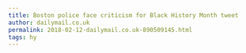 ```yaml
---
title: Boston police face criticism for Black History Month tweet
author: dailymail.co.uk
permalink: 2018-02-12-dailymail.co.uk-890509145.html
tags: hy
---
```


